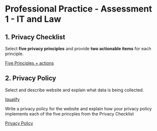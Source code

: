 
# Professional Practice - Assessment 1 - IT and Law
## 1. Privacy Checklist
Select **five privacy principles** and provide **two actionable items** for each principle.

[Five Principles + actions](task_1_privacy_principles.md)

## 2. Privacy Policy
Select and describe website and explain what data is being collected.

[Iqualify](task_2_privacy_policy.md)


Write a privacy policy for the website and explain how your privacy policy implements each of the five princples from the Privacy Checklist

[Privacy Policy](https://jovial-poitras-65c849.netlify.app/)
